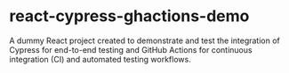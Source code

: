 # react-cypress-ghactions-demo
A dummy React project created to demonstrate and test the integration of Cypress for end-to-end testing and GitHub Actions for continuous integration (CI) and automated testing workflows.
